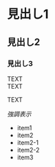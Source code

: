 
# 見出し1
## 見出し2
### 見出し3

TEXT  
TEXT

TEXT

*強調表示*


+ item1
+ item2
 + item2-1
 + item2-2
+ item3


```print('hello world')
```